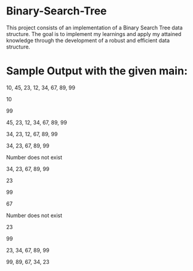 # Binary-Search-Tree
This project consists of an implementation of a Binary Search Tree data structure. The goal is to implement my learnings and apply my attained knowledge through the development of a robust and efficient data structure.

# Sample Output with the given main:
10, 45, 23, 12, 34, 67, 89, 99

10

99

45, 23, 12, 34, 67, 89, 99

34, 23, 12, 67, 89, 99

34, 23, 67, 89, 99

Number does not exist

34, 23, 67, 89, 99

23

99

67

Number does not exist

23

99

23, 34, 67, 89, 99

99, 89, 67, 34, 23
